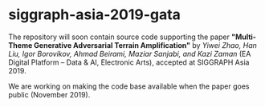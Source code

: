 # siggraph-asia-2019-gata

The repository will soon contain source code supporting the paper __"Multi-Theme Generative Adversarial Terrain Amplification"__ by
_Yiwei Zhao, Han Liu, Igor Borovikov, Ahmad Beirami, Maziar Sanjabi, and
Kazi Zaman_ (EA Digital Platform – Data & AI, Electronic Arts), accepted at SIGGRAPH Asia 2019. 

We are working on making the code base available when the paper goes public (November 2019).

